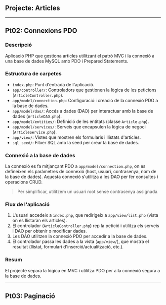 ## Projecte: Articles

---

## Pt02: Connexions PDO

### Descripció
Aplicació PHP que gestiona articles utilitzant el patró MVC i la connexió a una base de dades MySQL amb PDO i Prepared Statements.

### Estructura de carpetes
- `index.php`: Punt d'entrada de l'aplicació.
- `app/controller/`: Controladors que gestionen la lògica de les peticions (`ArticleController.php`).
- `app/model/connection.php`: Configuració i creació de la connexió PDO a la base de dades.
- `app/model/dao/`: Accés a dades (DAO) per interactuar amb la base de dades (`ArticleDAO.php`).
- `app/model/entities/`: Definició de les entitats (classe `Article.php`).
- `app/model/services/`: Serveis que encapsulen la lògica de negoci (`ArticleService.php`).
- `app/view/`: Vistes que mostren els formularis i llistats d'articles.
- `sql_seed/`: Fitxer SQL amb la seed per crear la base de dades.

### Connexió a la base de dades
La connexió es fa mitjançant PDO a `app/model/connection.php`, on es defineixen els paràmetres de connexió (host, usuari, contrasenya, nom de la base de dades). Aquesta connexió s'utilitza a les DAO per fer consultes i operacions CRUD. 

> Per simplificar, utilitzem un usuari root sense contrasenya assignada.

### Flux de l'aplicació
1. L'usuari accedeix a `index.php`, que redirigeix a `app/view/list.php` (vista on es llistaràn els articles).
2. El controlador (`ArticleController.php`) rep la petició i utilitza els serveis i DAO per obtenir o modificar dades.
3. Les DAO utilitzen la connexió PDO per accedir a la base de dades.
4. El controlador passa les dades a la vista (`app/view/`), que mostra el resultat (llistat, formulari d'inserció/actualització, etc.).

### Resum
El projecte separa la lògica en MVC i utilitza PDO per a la connexió segura a la base de dades.

---

## Pt03: Paginació

